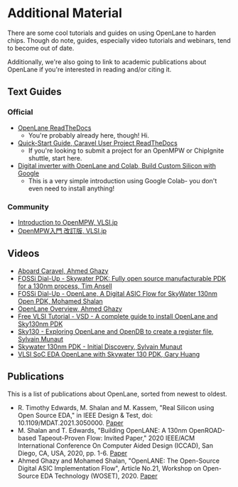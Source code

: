 # Additional Material
There are some cool tutorials and guides on using OpenLane to harden chips. Though do note, guides, especially video tutorials and webinars, tend to become out of date.

Additionally, we're also going to link to academic publications about OpenLane if you're interested in reading and/or citing it.

## Text Guides
### Official
- [OpenLane ReadTheDocs](https://openlane.readthedocs.io/)
    - You're probably already here, though! Hi.
- [Quick-Start Guide, Caravel User Project ReadTheDocs](https://caravel-harness.readthedocs.io/en/latest/getting-started.html#quick-start-for-user-projects)
    - If you're looking to submit a project for an OpenMPW or ChipIgnite shuttle, start here.
- [Digital inverter with OpenLane and Colab, Build Custom Silicon with Google](https://developers.google.com/silicon/guides/digital-inverter-openlane)
    - This is a very simple introduction using Google Colab- you don't even need to install anything!

### Community
- [Introduction to OpenMPW, VLSI.jp](https://vlsi.jp/Introduction_to_OpenMPW.html#introduction-to-openmpw)
- [OpenMPW入門 改訂版, VLSI.jp](https://vlsi.jp/OpenMPW.html)

## Videos
- [Aboard Caravel, Ahmed Ghazy](https://www.youtube.com/watch?v=9QV8SDelURk)
- [FOSSi Dial-Up - Skywater PDK: Fully open source manufacturable PDK for a 130nm process, Tim Ansell](https://www.youtube.com/watch?v=EczW2IWdnOM&)
- [FOSSi Dial-Up - OpenLane, A Digital ASIC Flow for SkyWater 130nm Open PDK, Mohamed Shalan](https://www.youtube.com/watch?v=Vhyv0eq_mLU)
- [OpenLane Overview, Ahmed Ghazy](https://www.youtube.com/watch?v=d0hPdkYg5QI)
- [Free VLSI Tutorial - VSD - A complete guide to install OpenLane and Sky130nm PDK](https://www.udemy.com/course/vsd-a-complete-guide-to-install-openlane-and-sky130nm-pdk)
- [Sky130 - Exploring OpenLane and OpenDB to create a register file, Sylvain Munaut](https://www.youtube.com/watch?v=AT_LcmaCZmw)
- [Skywater 130nm PDK - Initial Discovery, Sylvain Munaut](https://www.youtube.com/watch?v=gRYBdTXbxiU)
- [VLSI SoC EDA OpenLane with Skywater 130 PDK, Gary Huang](https://www.youtube.com/watch?v=QnJzoJjC7RQ)

## Publications
This is a list of publications about OpenLane, sorted from newest to oldest.

- R. Timothy Edwards, M. Shalan and M. Kassem, "Real Silicon using Open Source EDA," in IEEE Design & Test, doi: 10.1109/MDAT.2021.3050000. [Paper](https://ieeexplore.ieee.org/document/9336682)
- M. Shalan and T. Edwards, "Building OpenLANE: A 130nm OpenROAD-based Tapeout-Proven Flow: Invited Paper," 2020 IEEE/ACM International Conference On Computer Aided Design (ICCAD), San Diego, CA, USA, 2020, pp. 1-6. [Paper](https://ieeexplore.ieee.org/document/9256623/)
- Ahmed Ghazy and Mohamed Shalan, "OpenLANE: The Open-Source Digital ASIC Implementation Flow", Article No.21, Workshop on Open-Source EDA Technology (WOSET), 2020. [Paper](https://github.com/woset-workshop/woset-workshop.github.io/blob/master/PDFs/2020/a21.pdf)